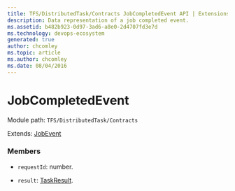 ```yaml
---
title: TFS/DistributedTask/Contracts JobCompletedEvent API | Extensions for Azure DevOps Services
description: Data representation of a job completed event.
ms.assetid: b482b923-0d97-3ad6-a8e0-2d4707fd3e7d
ms.technology: devops-ecosystem
generated: true
author: chcomley
ms.topic: article
ms.author: chcomley
ms.date: 08/04/2016
---
```


# JobCompletedEvent

Module path: `TFS/DistributedTask/Contracts`

Extends: [JobEvent](../../../TFS/DistributedTask/Contracts/JobEvent.md)

### Members

* `requestId`: number. 

* `result`: [TaskResult](../../../TFS/DistributedTask/Contracts/TaskResult.md). 

